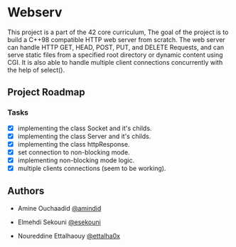 # Webserv

This project is a part of the 42 core curriculum, The goal of the project is to build a C++98 compatible HTTP web server from scratch. The web server can handle HTTP GET, HEAD, POST, PUT, and DELETE Requests, and can serve static files from a specified root directory or dynamic content using CGI. It is also able to handle multiple client connections concurrently with the help of select().

## Project Roadmap
### Tasks
- [X] implementing the class Socket and it's childs.
- [X] implementing the class Server and it's childs.
- [X] implementing the class httpResponse.
- [X] set connection to non-blocking mode.
- [X] implementing non-blocking mode logic.
- [X] multiple clients connections (seem to be working).

## Authors

- Amine Ouchaadid [@amindid](https://github.com/amindid)

- Elmehdi Sekouni [@esekouni](https://github.com/esekouni)

- Noureddine Ettalhaouy [@ettalha0x](https://github.com/ettalha0x)